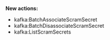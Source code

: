 **New actions:**

- kafka:BatchAssociateScramSecret
- kafka:BatchDisassociateScramSecret
- kafka:ListScramSecrets
